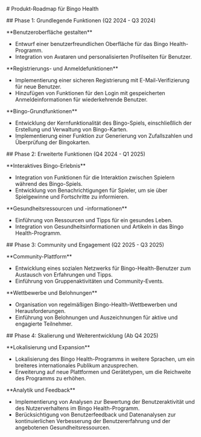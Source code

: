 ﻿\# Produkt-Roadmap für Bingo Health 

\## Phase 1: Grundlegende Funktionen (Q2 2024 - Q3 2024) 

\*\*Benutzeroberfläche gestalten\*\* 
  - Entwurf einer benutzerfreundlichen Oberfläche für das Bingo Health-Programm. 
  - Integration von Avataren und personalisierten Profilseiten für Benutzer.
 
    
  \*\*Registrierungs- und Anmeldefunktionen\*\* 
  - Implementierung einer sicheren Registrierung mit E-Mail-Verifizierung für neue Benutzer. 
  - Hinzufügen von Funktionen für den Login mit gespeicherten Anmeldeinformationen für wiederkehrende Benutzer. 

  \*\*Bingo-Grundfunktionen\*\* 
  - Entwicklung der Kernfunktionalität des Bingo-Spiels, einschließlich der Erstellung und Verwaltung von Bingo-Karten. 
  - Implementierung einer Funktion zur Generierung von Zufallszahlen und Überprüfung der Bingokarten. 


\## Phase 2: Erweiterte Funktionen (Q4 2024 - Q1 2025) 

\*\*Interaktives Bingo-Erlebnis\*\* 
  - Integration von Funktionen für die Interaktion zwischen Spielern während des Bingo-Spiels. 
  - Entwicklung von Benachrichtigungen für Spieler, um sie über Spielgewinne und Fortschritte zu informieren. 

\*\*Gesundheitsressourcen und -informationen\*\* 
  - Einführung von Ressourcen und Tipps für ein gesundes Leben.
  - Integration von Gesundheitsinformationen und Artikeln in das Bingo Health-Programm. 


\## Phase 3: Community und Engagement (Q2 2025 - Q3 2025) 

 \*\*Community-Plattform\*\* 
  - Entwicklung eines sozialen Netzwerks für Bingo-Health-Benutzer zum Austausch von Erfahrungen und Tipps. 
  - Einführung von Gruppenaktivitäten und Community-Events.
    
 \*\*Wettbewerbe und Belohnungen\*\* 
  - Organisation von regelmäßigen Bingo-Health-Wettbewerben und Herausforderungen.
  - Einführung von Belohnungen und Auszeichnungen für aktive und engagierte Teilnehmer. 


\## Phase 4: Skalierung und Weiterentwicklung (Ab Q4 2025) 

 \*\*Lokalisierung und Expansion\*\* 
  - Lokalisierung des Bingo Health-Programms in weitere Sprachen, um ein breiteres internationales Publikum anzusprechen.
  - Erweiterung auf neue Plattformen und Gerätetypen, um die Reichweite des Programms zu erhöhen. 

  \*\*Analytik und Feedback\*\* 
  - Implementierung von Analysen zur Bewertung der Benutzeraktivität und des Nutzerverhaltens im Bingo Health-Programm. 
  - Berücksichtigung von Benutzerfeedback und Datenanalysen zur kontinuierlichen Verbesserung der Benutzererfahrung und der angebotenen Gesundheitsressourcen.
